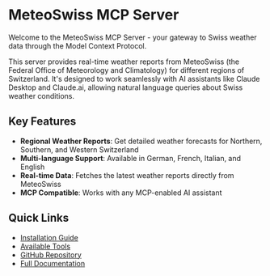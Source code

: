# MeteoSwiss MCP Server

Welcome to the MeteoSwiss MCP Server - your gateway to Swiss weather data through the Model Context Protocol.

This server provides real-time weather reports from MeteoSwiss (the Federal Office of Meteorology and Climatology) for different regions of Switzerland. It's designed to work seamlessly with AI assistants like Claude Desktop and Claude.ai, allowing natural language queries about Swiss weather conditions.

## Key Features

- **Regional Weather Reports**: Get detailed weather forecasts for Northern, Southern, and Western Switzerland
- **Multi-language Support**: Available in German, French, Italian, and English
- **Real-time Data**: Fetches the latest weather reports directly from MeteoSwiss
- **MCP Compatible**: Works with any MCP-enabled AI assistant

## Quick Links

- [Installation Guide](#installation)
- [Available Tools](#tools)
- [GitHub Repository](https://github.com/eins78/mcp-server-meteoswiss)
- [Full Documentation](https://github.com/eins78/mcp-server-meteoswiss#readme)